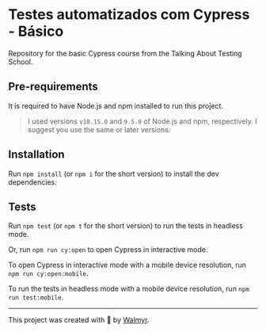 # Testes automatizados com Cypress - Básico

Repository for the basic Cypress course from the Talking About Testing School.

## Pre-requirements

It is required to have Node.js and npm installed to run this project.

> I used versions `v18.15.0` and `9.5.0` of Node.js and npm, respectively. I suggest you use the same or later versions.

## Installation

Run `npm install` (or `npm i` for the short version) to install the dev dependencies.

## Tests

Run `npm test` (or `npm t` for the short version) to run the tests in headless mode.

Or, run `npm run cy:open` to open Cypress in interactive mode.

To open Cypress in interactive mode with a mobile device resolution, run `npm run cy:open:mobile`.

To run the tests in headless mode with a mobile device resolution, run `npm run test:mobile`.


___

This project was created with 💚 by [Walmyr](https://walmyr.dev).
